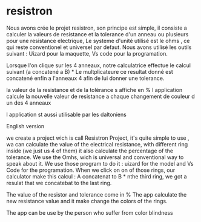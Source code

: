 # resistron

Nous avons crée le projet resistron, son principe est simple, il consiste a calculer la valeurs de resistance
et la tolerance d'un anneau ou plusieurs pour une resistance electrique, 
Le systeme d'unité utilisé est le ohms , ce qui reste conventionel et universel par defaut. 
Nous avons utilisé les outils suivant : Uizard pour la maquette, Vs code pour la programation.

Lorsque l'on clique sur les 4 anneaux, notre calculatrice effectue le calcul suivant (a concatené a B) * Le multplicateure
ce resultat donné est concatené enfin a l'anneaux 4 afin de lui donner une tolerance. 

la valeur de la resistance et de la tolérance s affiche en % 
l application calcule la nouvelle valeur de resistance a chaque changement de couleur d un des 4 anneaux

l application st aussi utilisable par les daltoniens

English  version 

we create a project wich is call Resistron Project, it's quite simple to use , wa can calculate the value of the electrical resistance, with different ring inside (we just us 4 of them) it also calculate the percentage of the tolerance.
We use the Omhs, wich is universal and conventional way to speak about it.
We use those program to do it : uizard for the model and Vs Code for the programation.
When we click on on of those rings, our calculator make this calcul : A concatenat to B * nthe third ring, we got a resulat that we concatebat to the last ring.

The value of the resistor and tolerance come in %
The app calculate the new resistance value and it make change the colors of the rings.

The app can be use by the person who suffer from color blindness
